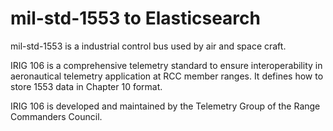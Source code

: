 # mil-std-1553 to Elasticsearch

mil-std-1553 is a industrial control bus used by air and space craft.

IRIG 106 is a comprehensive telemetry standard to ensure interoperability in aeronautical telemetry application at RCC member ranges. It defines how to store 1553 data in Chapter 10 format.

IRIG 106 is developed and maintained by the Telemetry Group of the Range Commanders Council.
